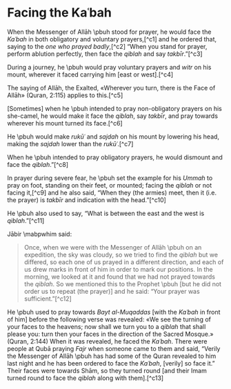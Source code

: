 
# Facing the Kaʿbah

When the Messenger of Allāh \pbuh stood for prayer, he would face the _Kaʿbah_ in both obligatory and voluntary prayers,[^c1] and he ordered that, saying to the _one who prayed badly_,[^c2] “When you stand for prayer, perform ablution perfectly, then face the _qiblah_ and say _takbīr_.”[^c3]

During a journey, he \pbuh would pray voluntary prayers and _witr_ on his mount, wherever it faced carrying him [east or west].[^c4]

The saying of Allāh, the Exalted, «Wherever you turn, there is the Face of Allāh» (Quran, 2:115) applies to this.[^c5]

[Sometimes] when he \pbuh intended to pray non-obligatory prayers on his she-camel, he would make it face the _qiblah_, say _takbīr_, and pray towards wherever his mount turned its face.[^c6]

He \pbuh would make _rukūʿ_ and _sajdah_ on his mount by lowering his head, making the _sajdah_ lower than the _rukūʿ_.[^c7]

When he \pbuh intended to pray obligatory prayers, he would dismount and face the _qiblah_.”[^c8]

In prayer during severe fear, he \pbuh set the example for his _Ummah_ to pray on foot, standing on their feet, or mounted; facing the _qiblah_ or not facing it,[^c9] and he also said, “When they (the armies) meet, then it (i.e. the prayer) is _takbīr_ and indication with the head.”[^c10]

He \pbuh also used to say, “What is between the east and the west is _qiblah_.”[^c11]

Jābir \mabpwhim said:

> Once, when we were with the Messenger of Allāh \pbuh on an expedition, the sky was cloudy, so we tried to find the _qiblah_ but we differed, so each one of us prayed in a different direction, and each of us drew marks in front of him in order to mark our positions. In the morning, we looked at it and found that we had not prayed towards the _qiblah_. So we mentioned this to the Prophet \pbuh [but he did not order us to repeat (the prayer)] and he said: “Your prayer was sufficient.”[^c12]

He \pbuh used to pray towards _Bayt al-Muqaddas_ [with the _Kaʿbah_ in front of him] before the following verse was revealed: «We see the turning of your faces to the heavens; now shall we turn you to a _qiblah_ that shall please you: turn then your faces in the direction of the Sacred Mosque.» (Quran, 2:144) When it was revealed, he faced the _Kaʿbah_. There were people at Qubā praying _Fajr_ when someone came to them and said, “Verily the Messenger of Allāh \pbuh has had some of the Quran revealed to him last night and he has been ordered to face the _Kaʿbah_, [verily] so face it.” Their faces were towards Shām, so they turned round [and their Imam turned round to face the _qiblah_ along with them].[^c13]

